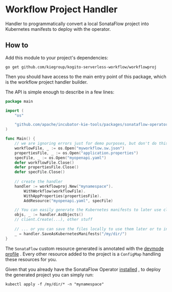 # Workflow Project Handler

Handler to programmatically convert a local SonataFlow project into Kubernetes manifests to deploy with
the operator.

## How to

Add this module to your project's dependencies:

```shell
go get github.com/kiegroup/kogito-serverless-workflow/workflowproj
```

Then you should have access to the main entry point of this package, which is the workflow project handler builder.

The API is simple enough to describe in a few lines:

```go
package main

import (
	"os"

	"github.com/apache/incubator-kie-tools/packages/sonataflow-operator/workflowproj"
)

func Main() {
	// we are ignoring errors just for demo purposes, but don't do this!
	workflowFile, _ := os.Open("myworkflow.sw.json")
	propertiesFile, _ := os.Open("application.properties")
	specFile, _ := os.Open("myopenapi.yaml")
	defer workflowFile.Close()
	defer propertiesFile.Close()
	defer specFile.Close()
	
	// create the handler
	handler := workflowproj.New("mynamespace").
		WithWorkflow(workflowFile).
		WithAppProperties(propertiesFile).
		AddResource("myopenapi.yaml", specFile)

	// You can easily generate the Kubernetes manifests to later use client-go to deploy them in the cluster...
	objs, _ := handler.AsObjects()
	// client.Create(...), other stuff
	
	// ... or you can save the files locally to use them later or to integrate in a GitOps process
	_ = handler.SaveAsKubernetesManifests("/my/dir/")
}
```

The `SonataFlow` custom resource generated is annotated with
the [devmode profile](https://kiegroup.github.io/kogito-docs/serverlessworkflow/latest/cloud/operator/developing-workflows.html)
.
Every other resource added to the project is a `ConfigMap` handling these resources for you.

Given that you already have the SonataFlow
Operator [installed](https://kiegroup.github.io/kogito-docs/serverlessworkflow/latest/cloud/operator/install-serverless-operator.html)
, to deploy the generated project you can simply run:

```shell
kubectl apply -f /my/dir/* -n "mynamespace"
```
